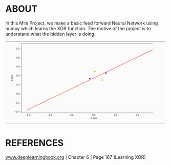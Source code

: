 # ABOUT

In this Mini Project, we make a basic feed forward Neural Network using numpy which learns the XOR function.
The motive of the project is to understand what the hidden layer is doing.

<img src="./output.gif" width="500" height="260" />



# REFERENCES

www.deeplearningbook.org | Chapter 6 | Page 167 (Learning XOR)




